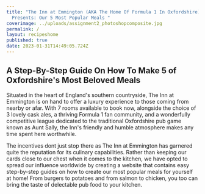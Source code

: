 ```yaml
---
title: "The Inn at Emmington (AKA The Home Of Formula 1 In Oxfordshire)
  Presents: Our 5 Most Popular Meals "
coverimage: ../uploads/assignment2_photoshopcomposite.jpg
permalink: /
layout: recipeshome
published: true
date: 2023-01-31T14:49:05.724Z
---
```

## A﻿ Step-By-Step Guide On How To Make 5 of Oxfordshire's Most Beloved Meals

S﻿ituated in the heart of England's southern countryside, The Inn at Emmington is on hand to offer a luxury experience to those coming from nearby or afar. With 7 rooms available to book now, alongside the choice of 3 lovely cask ales, a thriving Formula 1 fan community, and a wonderfully competitive league dedicated to the traditional Oxfordshire pub game known as Aunt Sally, the Inn's friendly and humble atmosphere makes any time spent here worthwhile.  

The incentives dont just stop there as The Inn at Emmington has garnered quite the reputation for its culinary capabilities. Rather than keeping our cards close to our chest when it comes to the kitchen, we have opted to spread our influence worldwide by creating a website that contains easy step-by-step guides on how to create our most popular meals for yourself at home! From burgers to potatoes and from salmon to chicken, you too can bring the taste of delectable pub food to your kitchen.